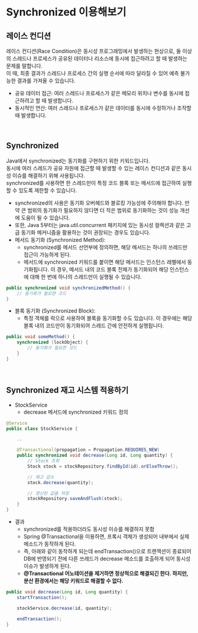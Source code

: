 # Synchronized 이용해보기

## 레이스 컨디션
레이스 컨디션(Race Condition)은 동시성 프로그래밍에서 발생하는 현상으로, 둘 이상의 스레드나 프로세스가 공유된 데이터나 리소스에 동시에 접근하려고 할 때 발생하는 문제를 말합니다.  
이 때, 최종 결과가 스레드나 프로세스 간의 실행 순서에 따라 달라질 수 있어 예측 불가능한 결과를 가져올 수 있습니다.  
 - 공유 데이터 접근: 여러 스레드나 프로세스가 같은 메모리 위치나 변수를 동시에 접근하려고 할 때 발생합니다.
 - 동시적인 연산: 여러 스레드나 프로세스가 같은 데이터를 동시에 수정하거나 조작할 때 발생합니다.

<br/>

## Synchronized

Java에서 synchronized는 동기화를 구현하기 위한 키워드입니다.  
동시에 여러 스레드가 공유 자원에 접근할 때 발생할 수 있는 레이스 컨디션과 같은 동시성 이슈를 해결하기 위해 사용됩니다.  
synchronized를 사용하면 한 스레드만이 특정 코드 블록 또는 메서드에 접근하여 실행할 수 있도록 제한할 수 있습니다.
 - synchronized의 사용은 동기화 오버헤드와 블로킹 가능성에 주의해야 합니다. 만약 큰 범위의 동기화가 필요하지 않다면 더 작은 범위로 동기화하는 것이 성능 개선에 도움이 될 수 있습니다.
 - 또한, Java 5부터는 java.util.concurrent 패키지에 있는 동시성 컬렉션과 같은 고급 동기화 메커니즘을 활용하는 것이 권장되는 경우도 있습니다.
 - 메서드 동기화 (Synchronized Method):
    - synchronized를 메서드 선언부에 정의하면, 해당 메서드는 하나의 쓰레드만 접근이 가능하게 된다.
    -  메서드에 synchronized 키워드를 붙이면 해당 메서드는 인스턴스 레벨에서 동기화됩니다. 이 경우, 메서드 내의 코드 블록 전체가 동기화되어 해당 인스턴스에 대해 한 번에 하나의 스레드만이 실행될 수 있습니다.
```Java
public synchronized void synchronizedMethod() {
    // 동기화가 필요한 코드
}
```

 - 블록 동기화 (Synchronized Block):
    - 특정 객체를 락으로 사용하여 블록을 동기화할 수도 있습니다. 이 경우에는 해당 블록 내의 코드만이 동기화되어 스레드 간에 안전하게 실행됩니다.
```Java
public void someMethod() {
    synchronized (lockObject) {
        // 동기화가 필요한 코드
    }
}
```

<br/>

## Synchronized 재고 시스템 적용하기

 - StockService
    - decrease 메서드에 synchronized 키워드 정의
```Java
@Service
public class StockService {

    ..

    @Transactional(propagation = Propagation.REQUIRES_NEW)
    public synchronized void decrease(Long id, Long quantity) {
        // Stock 조회
        Stock stock = stockRepository.findById(id).orElseThrow();

        // 재고 감소
        stock.decrease(quantity);

        // 갱신된 값을 저장
        stockRepository.saveAndFlush(stock);
    }
}
```

 - 결과
    - synchronized를 적용하더라도 동시성 이슈를 해결하지 못함
    - Spring @Transactional을 이용하면, 프록시 객체가 생성되어 내부에서 실제 메소드가 동작하게 된다.
    - 즉, 아래와 같이 동작하게 되는데 endTransaction()으로 트랜잭션이 종료되어 DB에 반영되기 전에 다른 쓰레드가 decrease 메소드를 호출하게 되어 동시성 이슈가 발생하게 된다.
    - __@Transactional 어노테이션을 제거하면 정상적으로 해결되긴 한다. 하지만, 분산 환경에서는 해당 키워드로 해결할 수 없다.__
```Java
public void decrease(Long id, Long quantity) {
    startTransaction();

    stockService.decrease(id, quantity);

    endTransaction();
}
```